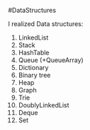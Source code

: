 #DataStructures

I realized Data structures:
  1. LinkedList
  2. Stack
  3. HashTable
  4. Queue (+QueueArray)
  5. Dictionary
  6. Binary tree
  7. Heap
  8. Graph
  9. Trie
  10. DoublyLinkedList
  11. Deque
  12. Set
